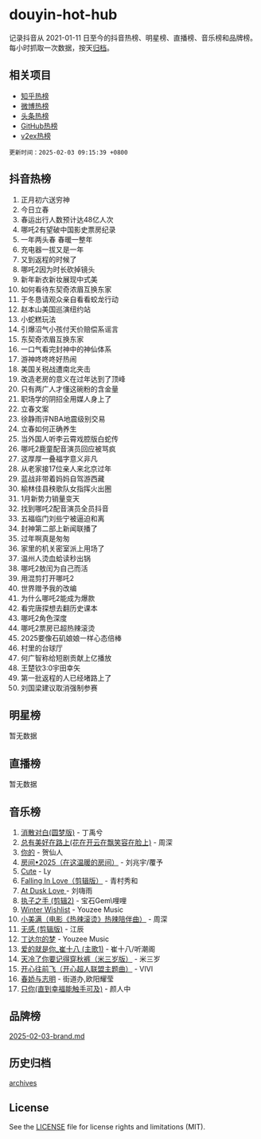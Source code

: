 # douyin-hot-hub

记录抖音从 2021-01-11 日至今的抖音热榜、明星榜、直播榜、音乐榜和品牌榜。每小时抓取一次数据，按天[归档](archives)。

## 相关项目

- [知乎热榜](https://github.com/lonnyzhang423/zhihu-hot-hub)
- [微博热榜](https://github.com/lonnyzhang423/weibo-hot-hub)
- [头条热榜](https://github.com/lonnyzhang423/toutiao-hot-hub)
- [GitHub热榜](https://github.com/lonnyzhang423/github-hot-hub)
- [v2ex热榜](https://github.com/lonnyzhang423/v2ex-hot-hub)


`更新时间：2025-02-03 09:15:39 +0800`

## 抖音热榜

1. 正月初六送穷神
1. 今日立春
1. 春运出行人数预计达48亿人次
1. 哪吒2有望破中国影史票房纪录
1. 一年两头春 春暖一整年
1. 充电器一拔又是一年
1. 又到返程的时候了
1. 哪吒2因为时长砍掉镜头
1. 新年新衣新妆展现中式美
1. 如何看待东契奇浓眉互换东家
1. 于冬恳请观众亲自看看蛟龙行动
1. 赵本山美国巡演纽约站
1. 小蛇糕玩法
1. 引爆沼气小孩付天价赔偿系谣言
1. 东契奇浓眉互换东家
1. 一口气看完封神中的神仙体系
1. 游神咚咚咚好热闹
1. 美国关税战遭南北夹击
1. 改造老房的意义在过年达到了顶峰
1. 只有两广人才懂这碗粉的含金量
1. 职场学的阴招全用媒人身上了
1. 立春文案
1. 徐静雨评NBA地震级别交易
1. 立春如何正确养生
1. 当外国人听李云霄戏腔版白蛇传
1. 哪吒2鹿童配音演员回应被骂疯
1. 这厚厚一叠福字意义非凡
1. 从老家接17位亲人来北京过年
1. 蓝战非带着妈妈自驾游西藏
1. 榆林佳县秧歌队女指挥火出圈
1. 1月新势力销量变天
1. 找到哪吒2配音演员全员抖音
1. 五福临门刘些宁被逼迫和离
1. 封神第二部上新闻联播了
1. 过年啊真是匆匆
1. 家里的机关密室派上用场了
1. 温州人烫血蛤读秒出锅
1. 哪吒2敖闰为自己而活
1. 用混剪打开哪吒2
1. 世界赠予我的改编
1. 为什么哪吒2能成为爆款
1. 看完唐探想去翻历史课本
1. 哪吒2角色深度
1. 哪吒2票房已超热辣滚烫
1. 2025要像石矶娘娘一样心态倍棒
1. 村里的台球厅
1. 何广智称给短剧贡献上亿播放
1. 王楚钦3:0宇田幸矢
1. 第一批返程的人已经堵路上了
1. 刘国梁建议取消强制参赛

## 明星榜

暂无数据

## 直播榜

暂无数据

## 音乐榜

1. [消散对白(圆梦版)](https://sf5-hl-cdn-tos.douyinstatic.com/obj/tos-cn-ve-2774/og4jB5I5IizzoZVAAAzWgBMAsMDWoArfwBOiFs) - 丁禹兮
1. [总有美好在路上(花在开云在飘笑容在脸上)](https://sf5-hl-cdn-tos.douyinstatic.com/obj/tos-cn-ve-2774/oU5u7NwtfBIvaNhoQBszOvAlRiAoiWAVVyBMq4) - 周深
1. [你的](https://sf5-hl-cdn-tos.douyinstatic.com/obj/tos-cn-ve-2774/oYuIeKf42jB7sEV6B2upMdpYAgfrQWj0FeRegh) - 贺仙人
1. [房间•2025（在这温暖的房间）](https://sf5-hl-cdn-tos.douyinstatic.com/obj/tos-cn-ve-2774/oMzJcnT8BgIetASeBfwfEeBQVNfACiCifhfZP7g) - 刘兆宇/覆予
1. [Cute](https://sf5-hl-cdn-tos.douyinstatic.com/obj/tos-cn-ve-2774/o4IbIzHWKAAB4wsS5qMBRiiAlEBGTpQRNfFvuo) - Ly
1. [Falling In Love（剪辑版）](https://sf5-hl-cdn-tos.douyinstatic.com/obj/tos-cn-ve-2774/o8ajpA8zzgBPahbBIO8AcKGBLJezFCRd1wfP9f) - 青村秀和
1. [ At Dusk  Love ](https://sf5-hl-cdn-tos.douyinstatic.com/obj/tos-cn-ve-2774/o8CrpCf5CaYgI4ZrtQgMQAFEfuGqNnRSDQAPBc) - 刘嗨雨
1. [执子之手 (剪辑2)](https://sf5-hl-cdn-tos.douyinstatic.com/obj/tos-cn-ve-2774/oUoZLQjCc31XzqsBnBQUNgeKtYPBcgbFDwtfcu) - 宝石Gem\哩哩
1. [Winter Wishlist](https://sf3-cdn-tos.douyinstatic.com/obj/tos-cn-ve-2774/oIIgUOeamCFCVAzxN6MFRLIBlLGpUqQxeeHrLE) - Youzee Music
1. [小美满（电影《热辣滚烫》热辣陪伴曲）](https://sf5-hl-cdn-tos.douyinstatic.com/obj/tos-cn-ve-2774/o0GAn2lSgfZIDUgtevCGDQYnFg4CwnrBaxbTZL) - 周深
1. [无感 (剪辑版)](https://sf5-hl-cdn-tos.douyinstatic.com/obj/tos-cn-ve-2774/o0eIsUzJBDlQaQFC5OFlgbMEZC1TFYBftOBn6p) - 江辰
1. [丁达尔的梦](https://sf3-cdn-tos.douyinstatic.com/obj/tos-cn-ve-2774/oMU3WirUZBVQkAC9ccG5P2IQirziZM2RTInUY) - Youzee Music
1. [爱的就是你_崔十八 (主歌1)](https://sf5-hl-cdn-tos.douyinstatic.com/obj/tos-cn-ve-2774/oI5BO5DhFZ6UTcNCnZaOCBLtZ7WIMQGfgnXf5E) - 崔十八/听潮阁
1. [天冷了你要记得穿秋裤（米三岁版）](https://sf5-hl-cdn-tos.douyinstatic.com/obj/tos-cn-ve-2774/oQlIwVIDWiZ6BQilAorS7MA0AgCkQDvcZAdm1) - 米三岁
1. [开心往前飞（开心超人联盟主题曲）](https://sf5-hl-cdn-tos.douyinstatic.com/obj/tos-cn-ve-2774/9d8fb7c82cf1421fb93a9fe925275e0a) - VIVI
1. [春娇与志明](https://sf3-cdn-tos.douyinstatic.com/obj/tos-cn-ve-2774/e530d8fceb7044b39707d7f9ff54add1) - 街道办,欧阳耀莹
1. [只你(直到幸福能触手可及)](https://sf5-hl-cdn-tos.douyinstatic.com/obj/tos-cn-ve-2774/o0lBkRDzFTeaVSUz3ZZSCBVtZ5DIMQGfgmEAuE) - 颜人中

## 品牌榜

[2025-02-03-brand.md](archives/2025-02-03-brand.md)

## 历史归档

[archives](archives)

## License

See the [LICENSE](LICENSE) file for license rights and limitations (MIT).
